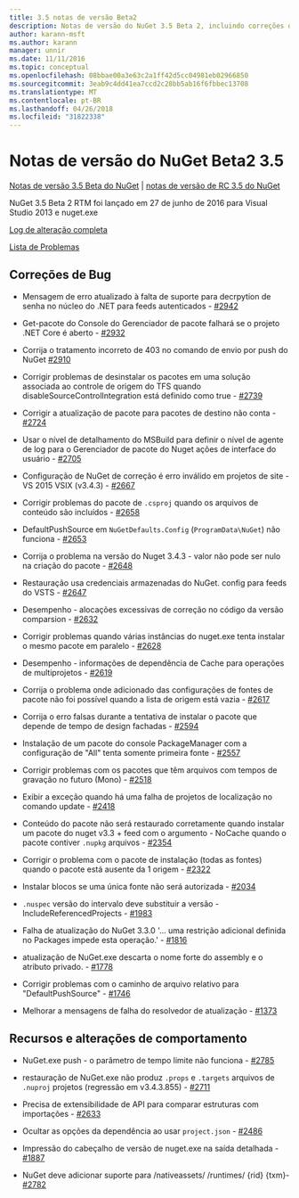 ```yaml
---
title: 3.5 notas de versão Beta2
description: Notas de versão do NuGet 3.5 Beta 2, incluindo correções de bugs, problemas conhecidos, recursos adicionados e DCRs.
author: karann-msft
ms.author: karann
manager: unnir
ms.date: 11/11/2016
ms.topic: conceptual
ms.openlocfilehash: 08bbae00a3e63c2a1ff42d5cc04981eb02966850
ms.sourcegitcommit: 3eab9c4dd41ea7ccd2c28bb5ab16f6fbbec13708
ms.translationtype: MT
ms.contentlocale: pt-BR
ms.lasthandoff: 04/26/2018
ms.locfileid: "31822338"
---
```

# <a name="nuget-35-beta2-release-notes"></a>Notas de versão do NuGet Beta2 3.5

[Notas de versão 3.5 Beta do NuGet](../release-notes/nuget-3.5-Beta.md) | [notas de versão de RC 3.5 do NuGet](../release-notes/nuget-3.5-RC.md)

NuGet 3.5 Beta 2 RTM foi lançado em 27 de junho de 2016 para Visual Studio 2013 e nuget.exe

[Log de alteração completa](https://github.com/NuGet/NuGet.Client/compare/release-3.5.0-beta...release-3.5.0-beta2)

[Lista de Problemas](https://github.com/Nuget/Home/issues?q=is%3Aissue+milestone%3A%223.5+Beta2%22+is%3Aclosed)

## <a name="bug-fixes"></a>Correções de Bug

* Mensagem de erro atualizado à falta de suporte para decrpytion de senha no núcleo do .NET para feeds autenticados - [#2942](https://github.com/NuGet/Home/issues/2942)

* Get-pacote do Console do Gerenciador de pacote falhará se o projeto .NET Core é aberto - [#2932](https://github.com/NuGet/Home/issues/2932)

* Corrija o tratamento incorreto de 403 no comando de envio por push do NuGet [#2910](https://github.com/NuGet/Home/issues/2910)

* Corrigir problemas de desinstalar os pacotes em uma solução associada ao controle de origem do TFS quando disableSourceControlIntegration está definido como true - [#2739](https://github.com/NuGet/Home/issues/2739)

* Corrigir a atualização de pacote para pacotes de destino não conta - [#2724](https://github.com/NuGet/Home/issues/2724)

* Usar o nível de detalhamento do MSBuild para definir o nível de agente de log para o Gerenciador de pacote do Nuget ações de interface do usuário - [#2705](https://github.com/NuGet/Home/issues/2705)

* Configuração de NuGet de correção é erro inválido em projetos de site - VS 2015 VSIX (v3.4.3) - [#2667](https://github.com/NuGet/Home/issues/2667)

* Corrigir problemas do pacote de `.csproj` quando os arquivos de conteúdo são incluídos - [#2658](https://github.com/NuGet/Home/issues/2658)

* DefaultPushSource em `NuGetDefaults.Config` (`ProgramData\NuGet`) não funciona - [#2653](https://github.com/NuGet/Home/issues/2653)

* Corrija o problema na versão do Nuget 3.4.3 - valor não pode ser nulo na criação do pacote - [#2648](https://github.com/NuGet/Home/issues/2648)

* Restauração usa credenciais armazenadas do NuGet. config para feeds do VSTS - [#2647](https://github.com/NuGet/Home/issues/2647)

* Desempenho - alocações excessivas de correção no código da versão comparsion - [#2632](https://github.com/NuGet/Home/issues/2632)

* Corrigir problemas quando várias instâncias do nuget.exe tenta instalar o mesmo pacote em paralelo - [#2628](https://github.com/NuGet/Home/issues/2628)

* Desempenho - informações de dependência de Cache para operações de multiprojetos - [#2619](https://github.com/NuGet/Home/issues/2619)

* Corrija o problema onde adicionado das configurações de fontes de pacote não foi possível quando a lista de origem está vazia - [#2617](https://github.com/NuGet/Home/issues/2617)

* Corrija o erro falsas durante a tentativa de instalar o pacote que depende de tempo de design fachadas - [#2594](https://github.com/NuGet/Home/issues/2594)

* Instalação de um pacote do console PackageManager com a configuração de "All" tenta somente primeira fonte - [#2557](https://github.com/NuGet/Home/issues/2557)

* Corrigir problemas com os pacotes que têm arquivos com tempos de gravação no futuro (Mono) - [#2518](https://github.com/NuGet/Home/issues/2518)

* Exibir a exceção quando há uma falha de projetos de localização no comando update - [#2418](https://github.com/NuGet/Home/issues/2418)

* Conteúdo do pacote não será restaurado corretamente quando instalar um pacote do nuget v3.3 + feed com o argumento - NoCache quando o pacote contiver `.nupkg` arquivos - [#2354](https://github.com/NuGet/Home/issues/2354)

* Corrigir o problema com o pacote de instalação (todas as fontes) quando o pacote está ausente da 1 origem - [#2322](https://github.com/NuGet/Home/issues/2322)

* Instalar blocos se uma única fonte não será autorizada - [#2034](https://github.com/NuGet/Home/issues/2034)

* `.nuspec` versão do intervalo deve substituir a versão - IncludeReferencedProjects - [#1983](https://github.com/NuGet/Home/issues/1983)

* Falha de atualização do NuGet 3.3.0 '... uma restrição adicional definida no Packages impede esta operação.' - [#1816](https://github.com/NuGet/Home/issues/1816)

* atualização de NuGet.exe descarta o nome forte do assembly e o atributo privado. - [#1778](https://github.com/NuGet/Home/issues/1778)

* Corrigir problemas com o caminho de arquivo relativo para "DefaultPushSource" - [#1746](https://github.com/NuGet/Home/issues/1746)

* Melhorar a mensagens de falha do resolvedor de atualização - [#1373](https://github.com/NuGet/Home/issues/1373)

## <a name="features-and-behavior-changes"></a>Recursos e alterações de comportamento

* NuGet.exe push - o parâmetro de tempo limite não funciona - [#2785](https://github.com/NuGet/Home/issues/2785)

* restauração de NuGet.exe não produz `.props` e `.targets` arquivos de `.nuproj` projetos (regressão em v3.4.3.855) - [#2711](https://github.com/NuGet/Home/issues/2711)

* Precisa de extensibilidade de API para comparar estruturas com importações - [#2633](https://github.com/NuGet/Home/issues/2633)

* Ocultar as opções da dependência ao usar `project.json`  -  [#2486](https://github.com/NuGet/Home/issues/2486)

* Impressão do cabeçalho de versão de nuget.exe na saída detalhada - [#1887](https://github.com/NuGet/Home/issues/1887)

* NuGet deve adicionar suporte para /nativeassets/ /runtimes/ {rid} {txm}- [#2782](https://github.com/NuGet/Home/issues/2782)